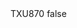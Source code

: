 <?xml version="1.0" encoding="UTF-8"?>
<CustomMetadata xmlns="http://soap.sforce.com/2006/04/metadata">
    <label>TXU870</label>
    <protected>false</protected>
</CustomMetadata>
